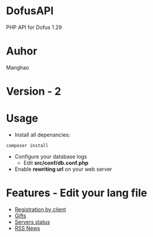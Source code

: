 # DofusAPI
PHP API for Dofus 1.29

# Auhor
Manghao

# Version - 2

# Usage
* Install all depenancies:
```shell
composer install
```
* Configure your database logs
  * Edit **src/conf/db.conf.php**
* Enable **rewriting url** on your web server
  
# Features - Edit your lang file
  * [Registration by client](doc/Registration.md)
  * [Gifts](doc/Gifts.md)
  * [Servers status](doc/ServersStatus.md)
  * [RSS News](doc/NewsRSS.md)
